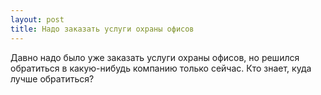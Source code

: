 ```yaml
---
layout: post 
title: Надо заказать услуги охраны офисов 
--- 
```

Давно надо было уже заказать услуги охраны офисов, но решился обратиться в какую-нибудь компанию только сейчас. Кто знает, куда лучше обратиться?